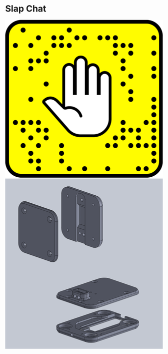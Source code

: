 # Slap Chat

![](https://raw.githubusercontent.com/wes06/slap-chat/master/Graphics/SlapChat-HandLogo.png)
![](https://raw.githubusercontent.com/wes06/slap-chat/master/Imgs/slapchat-assembly.png)

